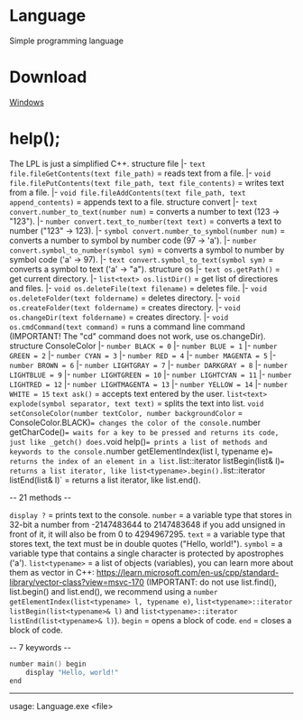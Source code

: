 # Language
Simple programming language
# Download
[Windows](https://github.com/NikkyHika/Programming-Language-Language/releases/tag/v1.0.3)

# help();
The LPL is just a simplified C++.
structure file
|-   `text file.fileGetContents(text file_path)` = reads text from a file.
|-   `void file.filePutContents(text file_path, text file_contents)` = writes text from a file.
|-   `void file.fileAddContents(text file_path, text append_contents)` = appends text to a file.
structure convert
|-   `text convert.number_to_text(number num)` = converts a number to text (123 -> "123").
|-   `number convert.text_to_number(text text)` = converts a text to number ("123" -> 123).
|-   `symbol convert.number_to_symbol(number num)` = converts a number to symbol by number code (97 -> 'a').
|-   `number convert.symbol_to_number(symbol sym)` = converts a symbol to number by symbol code ('a' -> 97).
|-   `text convert.symbol_to_text(symbol sym)` = converts a symbol to text ('a' -> "a").
structure os
|-   `text os.getPath()` = get current directory.
|-   `list<text> os.listDir()` = get list of directiores and files.
|-   `void os.deleteFile(text filename)` = deletes file.
|-   `void os.deleteFolder(text foldername)` = deletes directory.
|-   `void os.createFolder(text foldername)` = creates directory.
|-   `void os.changeDir(text foldername)` = creates directory.
|-   `void os.cmdCommand(text command)` = runs a command line command (IMPORTANT! The "cd" command does not work, use os.changeDir).
structure ConsoleColor
|-   `number BLACK = 0`
|-   `number BLUE = 1`
|-   `number GREEN = 2`
|-   `number CYAN = 3`
|-   `number RED = 4`
|-   `number MAGENTA = 5`
|-   `number BROWN = 6`
|-   `number LIGHTGRAY = 7`
|-   `number DARKGRAY = 8`
|-   `number LIGHTBLUE = 9`
|-   `number LIGHTGREEN = 10`
|-   `number LIGHTCYAN = 11`
|-   `number LIGHTRED = 12`
|-   `number LIGHTMAGENTA = 13`
|-   `number YELLOW = 14`
|-   `number WHITE = 15`
`text ask()` = accepts text entered by the user.
`list<text> explode(symbol separator, text text)` = splits the text into list<text>.
`void setConsoleColor(number textColor, number backgroundColor` = ConsoleColor.BLACK)` = changes the color of the console.
`number getCharCode()` = waits for a key to be pressed and returns its code, just like _getch() does.
`void help()` = prints a list of methods and keywords to the console.
`number getElementIndex(list<typename> l, typename e)` = returns the index of an element in a list.
`list<typename>::iterator listBegin(list<typename>& l)` = returns a list iterator, like list<typename>.begin().
`list<typename>::iterator listEnd(list<typename>& l)` = returns a list iterator, like list<typename>.end().

-- 21 methods --

`display ?` = prints text to the console.
`number` = a variable type that stores in 32-bit a number from -2147483644 to 2147483648 if you add unsigned in front of it, it will also be from 0 to 4294967295.
`text` = a variable type that stores text, the text must be in double quotes ("Hello, world!").
`symbol` = a variable type that contains a single character is protected by apostrophes ('a').
`list<typename>` = a list of objects (variables), you can learn more about them as vector in C++: https://learn.microsoft.com/en-us/cpp/standard-library/vector-class?view=msvc-170 (IMPORTANT: do not use list<typename>.find(), list<typename>.begin() and list<typename>.end(), we recommend using a `number getElementIndex(list<typename> l, typename e)`, `list<typename>::iterator listBegin(list<typename>& l)` and `list<typename>::iterator listEnd(list<typename>& l)`).
`begin` = opens a block of code.
`end` = closes a block of code.

-- 7 keywords --
```cpp
number main() begin
	display "Hello, world!"
end
```

-----------------------------------------------------------------------------------

usage: Language.exe \<file\>
